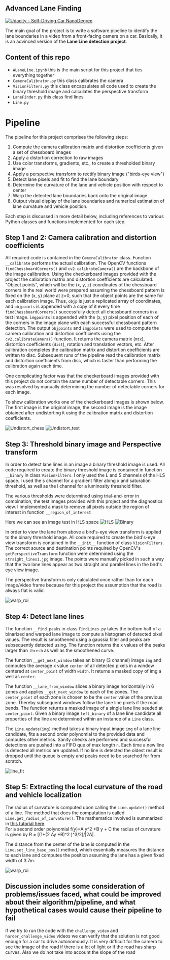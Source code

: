 ## Advanced Lane Finding
[![Udacity - Self-Driving Car NanoDegree](https://s3.amazonaws.com/udacity-sdc/github/shield-carnd.svg)](http://www.udacity.com/drive)

The main goal of the project is to write a  software pipeline to identify the lane boundaries in a video from a front-facing camera on a car. Basically, it is an advinced version of the **Lane Line detection project**.

## Content of this repo

- `ALaneLine.ipynb` this is the main script for this project that ties everything together
- `CameraCalibrator.py` this class calibrates the camera
- `VisionFilters.py` this class encapsulates all code used to create the binary threshold image and calculates the perspective transform
- `LaneFinder.py` this class find lines
- `Line.py`

# Pipeline
The pipeline for this project comprises the following steps:
1. Compute the camera calibration matrix and distortion coefficients given a set of chessboard images
2. Apply a distortion correction to raw images
3. Use color transforms, gradients, etc., to create a thresholded binary image
4. Apply a perspective transform to rectify binary image ("birds-eye view")
5. Detect lane pixels and fit to find the lane boundary
6. Determine the curvature of the lane and vehicle position with respect to center
7. Warp the detected lane boundaries back onto the original image
8. Output visual display of the lane boundaries and numerical estimation of lane curvature and vehicle position.

Each step is discussed in more detail below, including references to various Python classes and functions implemented for each step.

## Step 1 and 2: Camera calibration and distortion coefficients
All required code is contained in the `CameraCalibrator` class. Function `__calibrate` performs the actual calibration. The OpenCV functions `findChessboardCorners()` and `cv2.calibrateCamera()` are the backbone of the image calibration. Using the checkerboard images provided with the project the calibration matrix and distortion coefficients are calculated. "Object points", which will be the (x, y, z) coordinates of the chessboard corners in the real world were prepared  assuming the chessboard pattern is fixed on the (x, y) plane at z=0, such that the object points are the same for each calibration image. Thus, `objp` is just a replicated array of coordinates, and `objpoints` is appended with a copy of it every time `findChessboardCorners()` successfully detect all chessboard corners in a test image. `imgpoints` is appended with the (x, y) pixel position of each of the corners in the image plane with each successful chessboard pattern detection. The output `objpoints` and `imgpoints` were used to compute the camera calibration and distortion coefficients using the `cv2.calibrateCamera()` function. It returns the camera matrix (`mtx`), distortion coefficients (`dist`), rotation and translation vectors, etc. After calibration completes the calibration matrix and distortion coefficients are written to disc. Subsequent runs of the pipeline read the calibration matrix and distortion coefficients from disc, which is faster than performing the calibration again each time.

One complicating factor was that the checkerboard images provided with this project do not contain the same number of detectable corners. This was resolved by manually determining the number of detectable corners for each image.

To show calibration works one of the checkerboard images is shown below. The first image is the original image, the second image is the image obtained after undistorting it using the calibration matrix and distortion coefficients.

![Undistort_chess](/output_images/Undistort_chess.png)
![Undistort_test](/output_images/Undistort_test.png)

## Step 3: Threshold binary image and Perspective transform
In order to detect lane lines in an image a binary threshold image is used. All code required to create the binary threshold image is contained in function `__binary` in class `VisionFilters`. I only used the L and S channels of the HLS space. I used the s channel for a gradient filter along x and saturation threshold, as well as the l channel for a luminosity threshold filter.

The various thresholds were determined using trial-and-error in combination, the test images provided with this project and the diagnostics view. I implemented a mask to remove all pixels outside the region of interest in function `__region_of_interest`

Here we can see an image test in HLS space
![HLS](/output_images/channels.jpg)
![Binary](/output_images/binary.jpg)

In order to view the lane from above a bird's-eye view transform is applied to the binary threshold image. All code required to create the bird's-eye view transform is contained in the `__init__` function of class `VisionFilters`. The correct source and destination points required by OpenCV's `getPerspectiveTransform` function were determined using the `straight_lines1.jpg` image. The points were manually picked in such a way that the two lane lines appear as two straight and parallel lines in the bird's eye view image.

The perspective transform is only calculated once rather than for each image/video frame because for this project the assumption that the road is always flat is valid.

![warp_roi](/output_images/warp_roi.jpg)


## Step 4: Detect lane lines

The function `__find_peaks` in class `FindLines.py` takes the bottom half of a binarized and warped lane image to compute a histogram of detected pixel values. The result is smoothened using a gaussia filter and peaks are subsequently detected using. The function returns the x values of the peaks larger than `thresh` as well as the smoothened curve.

The function `__get_next_window` takes an binary (3 channel) image `img` and computes the average x value `center` of all detected pixels in a window centered at `center_point` of width `width`. It returns a masked copy of img a well as `center`.

The function `__lane_from_window` slices a binary image horizontally in 6 zones and applies `__get_next_window`  to each of the zones. The `center_point` of each zone is chosen to be the `center` value of the previous zone. Thereby subsequent windows follow the lane line pixels if the road bends. The function returns a masked image of a single lane line seeded at `center_point`.
Given a binary image `left_binary` of a lane line candidate all properties of the line are determined within an instance of a `Line` class.

The `Line.update(img)` method takes a binary input image `img` of a lane line candidate, fits a second order polynomial to the provided data and computes other metrics. Sanity checks are performed and successful detections are pushed into a FIFO que of max length `n`. Each time a new line is detected all metrics are updated. If no line is detected the oldest result is dropped until the queue is empty and peaks need to be searched for from scratch.

![line_fit](/output_images/fitted_lines.jpg)

## Step 5: Extracting the local curvature of the road and vehicle localization

The radius of curvature is computed upon calling the `Line.update()` method of a line. The method that does the computation is called `Line.get_radius_of_curvature()`. The mathematics involved is summarized in [this tutorial here](http://www.intmath.com/applications-differentiation/8-radius-curvature.php).  
For a second order polynomial f(y)=A y^2 +B y + C the radius of curvature is given by R = [(1+(2 Ay +B)^2 )^3/2]/|2A|.

The distance from the center of the lane is computed in the `Line.set_line_base_pos()` method, which essentially measures the distance to each lane and computes the position assuming the lane has a given fixed width of 3.7m.

![warp_roi](/output_images/lane.png)

## Discussion includes some consideration of problems/issues faced, what could be improved about their algorithm/pipeline, and what hypothetical cases would cause their pipeline to fail

If we try to run the code with the `challenge_video` and `harder_challenge_video` videos we can verify that the solution is not good enough for a car to drive autonomously. It is very difficult for the camera to see the image of the road if there is a lot of light or if the road has sharp curves. Also we do not take into account the slope of the road
